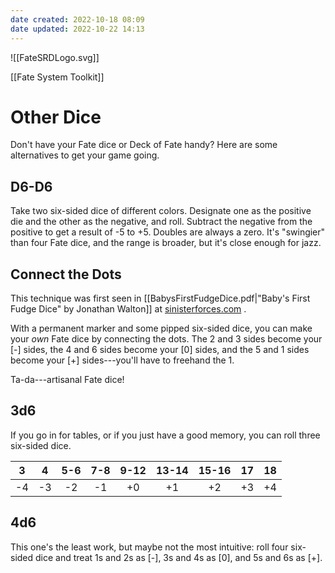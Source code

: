 ```yaml
---
date created: 2022-10-18 08:09
date updated: 2022-10-22 14:13
---
```


![[FateSRDLogo.svg]]

[[Fate System Toolkit]]

# Other Dice

Don't have your Fate dice or Deck of Fate handy? Here are some
alternatives to get your game going.

## D6-D6

Take two six-sided dice of different colors. Designate one as the positive die and the other as the negative, and roll. Subtract the negative from the positive to get a result of -5 to +5. Doubles are always a zero. It's "swingier" than four Fate dice, and the range is broader, but it's close enough for jazz.

## Connect the Dots

This technique was first seen in [[BabysFirstFudgeDice.pdf|"Baby's First Fudge Dice" by Jonathan Walton]] at [sinisterforces.com](http://www.sinisterforces.com/wp-content/uploads/2011/04/BabysFirstFudgeDice.pdf) .

With a permanent marker and some pipped six-sided dice, you can make your _own_ Fate dice by connecting the dots. The 2 and 3 sides become your [-] sides, the 4 and 6 sides become your [0] sides, and the 5 and 1 sides become your [+] sides---you'll have to freehand the 1.

Ta-da---artisanal Fate dice!

## 3d6

If you go in for tables, or if you just have a good memory, you can roll
three six-sided dice.

|  3  |  4  | 5-6 | 7-8 | 9-12 | 13-14 | 15-16 |  17 |  18 |
| :-: | :-: | :-: | :-: | :--: | :---: | :---: | :-: | :-: |
|  -4 |  -3 |  -2 |  -1 |  +0  |   +1  |   +2  |  +3 |  +4 |

## 4d6

This one's the least work, but maybe not the most intuitive: roll four six-sided dice and treat 1s and 2s as [-], 3s and 4s as [0], and 5s and 6s as [+].
